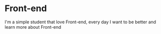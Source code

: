 # Front-end

I'm a simple student that love Front-end, every day I want to be better and learn more about Front-end
